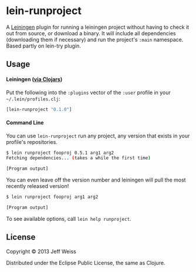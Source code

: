 # lein-runproject 

A [Leiningen](https://github.com/technomancy/leiningen) plugin for running a leiningen project without having to check it out from source, or download a binary. It will include all dependencies (downloading them if necessary) and run the project's `:main` namespace. Based partly on lein-try plugin.

## Usage

#### Leiningen ([via Clojars](https://clojars.org/lein-runproject))

Put the following into the `:plugins` vector of the `:user` profile in your `~/.lein/profiles.clj`:

```clojure
[lein-runproject "0.1.0"]
```
#### Command Line

You can use `lein-runproject` run any project, any version that exists in your profile's repositories.

```bash
$ lein runproject fooproj 0.5.1 arg1 arg2
Fetching dependencies... (takes a while the first time)

[Program output]

```

You can even leave off the version number and leiningen will pull the most recently released version!

```bash
$ lein runproject fooproj arg1 arg2

[Program output]

```

To see available options, call `lein help runproject`.

## License

Copyright &copy; 2013 Jeff Weiss

Distributed under the Eclipse Public License, the same as Clojure.

